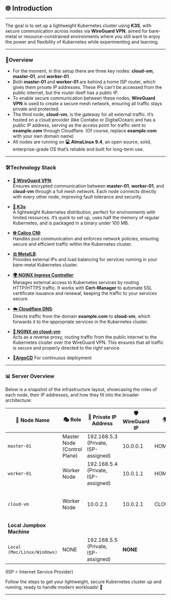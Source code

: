 ## **🌐 Introduction**

---

The goal is to set up a lightweight Kubernetes cluster using **K3S**, with secure communication across nodes via **WireGuard VPN**, aimed for bare-metal or resource-constrained environments where you still want to enjoy the power and flexibility of Kubernetes while experimenting and learning.

---

### 🌟Overview

- For the moment, in this setup there are three key nodes: **cloud-vm**, **master-01**, and **worker-01**.
- Both **master-01** and **worker-01** are behind a home ISP router, which gives them private IP addresses. These IPs can’t be accessed from the public internet, but the router itself has a public IP.
- To enable secure communication between these nodes, **WireGuard VPN** is used to create a secure mesh network, ensuring all traffic stays private and protected.
- The third node, **cloud-vm**, is the gateway for all external traffic. It’s hosted on a cloud provider (like Contabo or DigitalOcean) and has a public IP address, serving as the access point for traffic sent to **example.com** through Cloudflare. (Of course, replace **example.com** with your own domain name)
- All nodes are running on **💻 AlmaLinux 9.4**, an open source, solid, enterprise-grade OS that’s reliable and built for long-term use.

---

### 🛠️Technology Stack

- **[🔐 WireGuard VPN](https://www.wireguard.com)**:  
  Ensures encrypted communication between **master-01**, **worker-01**, and **cloud-vm** through a full mesh network. Each node connects directly with every other node, improving fault tolerance and security.

- **[🦾 K3s](https://docs.k3s.io/)**:  
  A lightweight Kubernetes distribution, perfect for environments with limited resources. It’s quick to set up, uses half the memory of regular Kubernetes, and is packaged in a binary under 100 MB.

- **[🌐 Calico CNI](https://docs.tigera.io/calico/latest/about/)**:  
  Handles pod communication and enforces network policies, ensuring secure and efficient traffic within the Kubernetes cluster.

- **[⚖️ MetalLB](https://metallb.universe.tf/)**:  
  Provides external IPs and load balancing for services running in your bare-metal Kubernetes cluster.

- **[🌍 NGINX Ingress Controller](https://docs.nginx.com/nginx-ingress-controller/overview/about/)**:  
  Manages external access to Kubernetes services by routing HTTP/HTTPS traffic. It works with **Cert-Manager** to automate SSL certificate issuance and renewal, keeping the traffic to your services secure.

- **[☁️ Cloudflare DNS](https://developers.cloudflare.com/dns/concepts/)**:  
  Directs traffic from the domain **example.com** to **cloud-vm**, which forwards it to the appropriate services in the Kubernetes cluster.

- **[🔄 NGINX on cloud-vm](https://docs.nginx.com/nginx/admin-guide/web-server/reverse-proxy/)**:  
  Acts as a reverse proxy, routing traffic from the public internet to the Kubernetes cluster over the WireGuard VPN. This ensures that all traffic is secure and properly directed to the right service.

- **🚀[ArgoCD]()**
  For continuous deployment

---

### 📊 Server Overview

Below is a snapshot of the infrastructure layout, showcasing the roles of each node, their IP addresses, and how they fit into the broader architecture:

| **📛 Node Name**            | **🎭 Role**                 | **🔐 Private IP Address**           | **🛡️ WireGuard IP** | **🌍 Public IP Address** | **📝 Notes**                                    |
|-----------------------------|-----------------------------|-------------------------------------|----------------------|--------------------------|-------------------------------------------------|
| `master-01`                 | Master Node (Control Plane) | 192.168.5.3 (Private, ISP-assigned) | 10.0.0.1             | HOME_ROUTER_PUBLIC_IP    | Located behind the ISP home router              |
| `worker-01`                 | Worker Node                 | 192.168.5.4 (Private, ISP-assigned) | 10.0.1.1             | HOME_ROUTER_PUBLIC_IP    | Located behind the ISP home router              |
| `cloud-vm`                  | Worker Node                 | 10.0.2.1                            | 10.0.2.1             | CLOUD_VM_PUBLIC_IP       | Hosted on a cloud provider (e.g., DigitalOcean) |
| **Local Jumpbox Machine**   |
| `Local (Mac/Linux/Windows)` | NONE                        | 192.168.5.5 (Private, ISP-assigned) | **NONE**             |                          |                                                 |

(ISP = Internet Service Provider)

Follow the steps to get your lightweight, secure Kubernetes cluster up and running, ready to handle modern workloads! 🚀

---
